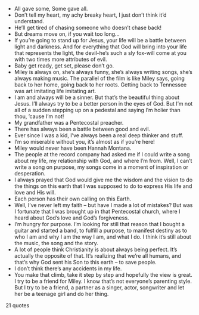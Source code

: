  - All gave some, Some gave all.
 - Don’t tell my heart, my achy breaky heart, I just don’t think it’d understand.
 - He’ll get tired of chasing someone who doesn’t chase back!
 - But dreams move on, if you wait too long...
 - If you’re going to stand up for Jesus, your life will be a battle between light and darkness. And for everything that God will bring into your life that represents the light, the devil-he’s such a sly fox-will come at you with two times more attributes of evil.
 - Baby get ready, get set, please don’t go.
 - Miley is always on, she’s always funny, she’s always writing songs, she’s always making music. The parallel of the film is like Miley says, going back to her home, going back to her roots. Getting back to Tennessee was art imitating life imitating art.
 - I am and always will be a sinner. But that’s the beautiful thing about Jesus. I’ll always try to be a better person in the eyes of God. But I’m not all of a sudden stepping up on a pedestal and saying I’m holier than thou, ’cause I’m not!
 - My grandfather was a Pentecostal preacher.
 - There has always been a battle between good and evil.
 - Ever since I was a kid, I’ve always been a real deep thinker and stuff.
 - I’m so miserable without you, it’s almost as if you’re here!
 - Miley would never have been Hannah Montana.
 - The people at the record company had asked me if I could write a song about my life, my relationship with God, and where I’m from. Well, I can’t write a song on purpose, my songs come in a moment of inspiration or desperation.
 - I always prayed that God would give me the wisdom and the vision to do the things on this earth that I was supposed to do to express His life and love and His will.
 - Each person has their own calling on this Earth.
 - Well, I’ve never left my faith – but have I made a lot of mistakes? But was I fortunate that I was brought up in that Pentecostal church, where I heard about God’s love and God’s forgiveness.
 - I’m hungry for purpose. I’m looking for still that reason that I bought a guitar and started a band, to fulfill a purpose, to manifest destiny as to who I am and why I am the way I am, and what I do. I think it’s still about the music, the song and the story.
 - A lot of people think Christianity is about always being perfect. It’s actually the opposite of that. It’s realizing that we’re all humans, and that’s why God sent his Son to this earth – to save people.
 - I don’t think there’s any accidents in my life.
 - You make that climb, take it step by step and hopefully the view is great. I try to be a friend for Miley. I know that’s not everyone’s parenting style. But I try to be a friend, a partner as a singer, actor, songwriter and let her be a teenage girl and do her thing.

21 quotes